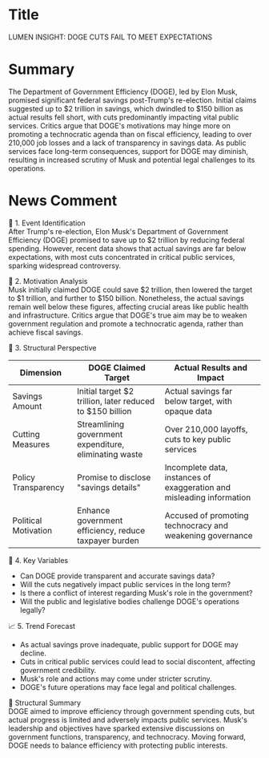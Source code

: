 # Title
LUMEN INSIGHT: DOGE CUTS FAIL TO MEET EXPECTATIONS

# Summary
The Department of Government Efficiency (DOGE), led by Elon Musk, promised significant federal savings post-Trump's re-election. Initial claims suggested up to $2 trillion in savings, which dwindled to $150 billion as actual results fell short, with cuts predominantly impacting vital public services. Critics argue that DOGE's motivations may hinge more on promoting a technocratic agenda than on fiscal efficiency, leading to over 210,000 job losses and a lack of transparency in savings data. As public services face long-term consequences, support for DOGE may diminish, resulting in increased scrutiny of Musk and potential legal challenges to its operations.

# News Comment
🧭 1. Event Identification  
After Trump's re-election, Elon Musk's Department of Government Efficiency (DOGE) promised to save up to $2 trillion by reducing federal spending. However, recent data shows that actual savings are far below expectations, with most cuts concentrated in critical public services, sparking widespread controversy.

🎯 2. Motivation Analysis  
Musk initially claimed DOGE could save $2 trillion, then lowered the target to $1 trillion, and further to $150 billion. Nonetheless, the actual savings remain well below these figures, affecting crucial areas like public health and infrastructure. Critics argue that DOGE's true aim may be to weaken government regulation and promote a technocratic agenda, rather than achieve fiscal savings.

🔧 3. Structural Perspective  

Dimension | DOGE Claimed Target | Actual Results and Impact  
--- | --- | ---  
Savings Amount | Initial target $2 trillion, later reduced to $150 billion | Actual savings far below target, with opaque data  
Cutting Measures | Streamlining government expenditure, eliminating waste | Over 210,000 layoffs, cuts to key public services  
Policy Transparency | Promise to disclose "savings details" | Incomplete data, instances of exaggeration and misleading information  
Political Motivation | Enhance government efficiency, reduce taxpayer burden | Accused of promoting technocracy and weakening governance  

🧨 4. Key Variables  
- Can DOGE provide transparent and accurate savings data?  
- Will the cuts negatively impact public services in the long term?  
- Is there a conflict of interest regarding Musk's role in the government?  
- Will the public and legislative bodies challenge DOGE's operations legally?  

📈 5. Trend Forecast  
- As actual savings prove inadequate, public support for DOGE may decline.  
- Cuts in critical public services could lead to social discontent, affecting government credibility.  
- Musk's role and actions may come under stricter scrutiny.  
- DOGE's future operations may face legal and political challenges.  

📐 Structural Summary  
DOGE aimed to improve efficiency through government spending cuts, but actual progress is limited and adversely impacts public services. Musk's leadership and objectives have sparked extensive discussions on government functions, transparency, and technocracy. Moving forward, DOGE needs to balance efficiency with protecting public interests.
